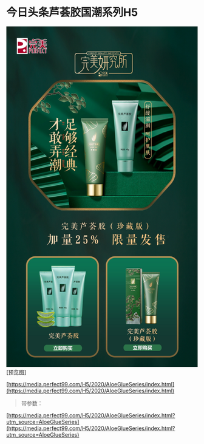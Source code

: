 # 今日头条芦荟胶国潮系列H5

![img](assets/今日头条芦荟胶国潮系列H5/1.jpg)
<br>
[预览图]

[https://media.perfect99.com/H5/2020/AloeGlueSeries/index.html](https://media.perfect99.com/H5/2020/AloeGlueSeries/index.html)

> 带参数：

[https://media.perfect99.com/H5/2020/AloeGlueSeries/index.html?utm_source=AloeGlueSeries](https://media.perfect99.com/H5/2020/AloeGlueSeries/index.html?utm_source=AloeGlueSeries)
